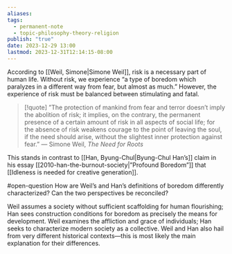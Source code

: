 ```yaml
---
aliases: 
tags:
  - permanent-note
  - topic-philosophy-theory-religion
publish: "true"
date: 2023-12-29 13:00
lastmod: 2023-12-31T12:14:15-08:00
---
```

According to [[Weil, Simone|Simone Weil]], risk is a necessary part of human life. Without risk, we experience “a type of boredom which paralyzes in a different way from fear, but almost as much.” However, the experience of risk must be balanced between stimulating and fatal.

>[!quote]
>”The protection of mankind from fear and terror doesn’t imply the abolition of risk; it implies, on the contrary, the permanent presence of a certain amount of risk in all aspects of social life; for the absence of risk weakens courage to the point of leaving the soul, if the need should arise, without the slightest inner protection against fear.” — Simone Weil, *The Need for Roots*

This stands in contrast to [[Han, Byung-Chul|Byung-Chul Han’s]] claim in his essay [[2010-han-the-burnout-society|”Profound Boredom”]] that [[Idleness is needed for creative generation]]. 

#open-question How are Weil’s and Han’s definitions of boredom differently characterized? Can the two perspectives be reconciled?

Weil assumes a society without sufficient scaffolding for human flourishing; Han sees construction conditions for boredom as precisely the means for development. Weil examines the affliction and grace of individuals; Han seeks to characterize modern society as a collective. Weil and Han also hail from very different historical contexts—this is most likely the main explanation for their differences.
